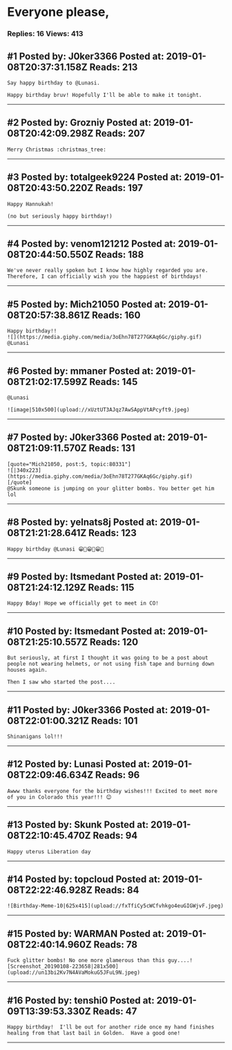 # Everyone please,

### Replies: 16 Views: 413

## \#1 Posted by: J0ker3366 Posted at: 2019-01-08T20:37:31.158Z Reads: 213

```
Say happy birthday to @Lunasi.

Happy birthday bruv! Hopefully I'll be able to make it tonight.
```

---
## \#2 Posted by: Grozniy Posted at: 2019-01-08T20:42:09.298Z Reads: 207

```
Merry Christmas :christmas_tree:
```

---
## \#3 Posted by: totalgeek9224 Posted at: 2019-01-08T20:43:50.220Z Reads: 197

```
Happy Hannukah! 

(no but seriously happy birthday!)
```

---
## \#4 Posted by: venom121212 Posted at: 2019-01-08T20:44:50.550Z Reads: 188

```
We've never really spoken but I know how highly regarded you are. Therefore, I can officially wish you the happiest of birthdays!
```

---
## \#5 Posted by: Mich21050 Posted at: 2019-01-08T20:57:38.861Z Reads: 160

```
Happy birthday!!
![](https://media.giphy.com/media/3oEhn78T277GKAq6Gc/giphy.gif)
@Lunasi
```

---
## \#6 Posted by: mmaner Posted at: 2019-01-08T21:02:17.599Z Reads: 145

```
@Lunasi

![image|510x500](upload://xUztUT3AJqz7AwSAppVtAPcyft9.jpeg)
```

---
## \#7 Posted by: J0ker3366 Posted at: 2019-01-08T21:09:11.570Z Reads: 131

```
[quote="Mich21050, post:5, topic:80331"]
![|340x223](https://media.giphy.com/media/3oEhn78T277GKAq6Gc/giphy.gif)
[/quote]
@Skunk someone is jumping on your glitter bombs. You better get him lol
```

---
## \#8 Posted by: yelnats8j Posted at: 2019-01-08T21:21:28.641Z Reads: 123

```
Happy birthday @Lunasi 😁🤗😁🤗😁🤗
```

---
## \#9 Posted by: Itsmedant Posted at: 2019-01-08T21:24:12.129Z Reads: 115

```
Happy Bday! Hope we officially get to meet in CO!
```

---
## \#10 Posted by: Itsmedant Posted at: 2019-01-08T21:25:10.557Z Reads: 120

```
But seriously, at first I thought it was going to be a post about people not wearing helmets, or not using fish tape and burning down houses again. 

Then I saw who started the post....
```

---
## \#11 Posted by: J0ker3366 Posted at: 2019-01-08T22:01:00.321Z Reads: 101

```
Shinanigans lol!!!
```

---
## \#12 Posted by: Lunasi Posted at: 2019-01-08T22:09:46.634Z Reads: 96

```
Awww thanks everyone for the birthday wishes!!! Excited to meet more of you in Colorado this year!!! 😊
```

---
## \#13 Posted by: Skunk Posted at: 2019-01-08T22:10:45.470Z Reads: 94

```
Happy uterus Liberation day
```

---
## \#14 Posted by: topcloud Posted at: 2019-01-08T22:22:46.928Z Reads: 84

```
![Birthday-Meme-10|625x415](upload://fxTfiCy5cWCfvhkgo4euGIGWjvF.jpeg)
```

---
## \#15 Posted by: WARMAN Posted at: 2019-01-08T22:40:14.960Z Reads: 78

```
Fuck glitter bombs! No one more glamerous than this guy....![Screenshot_20190108-223658|281x500](upload://un13bi2Kv7N4AVaMokuG5JFuL9N.jpeg)
```

---
## \#16 Posted by: tenshi0 Posted at: 2019-01-09T13:39:53.330Z Reads: 47

```
Happy birthday!  I'll be out for another ride once my hand finishes healing from that last bail in Golden.  Have a good one!
```

---

